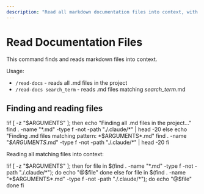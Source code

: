 ```yaml
---
description: "Read all markdown documentation files into context, with optional filtering"
---
```


# Read Documentation Files

This command finds and reads markdown files into context.

Usage:
- `/read-docs` - reads all .md files in the project
- `/read-docs search_term` - reads .md files matching *search_term*.md

## Finding and reading files

!if [ -z "$ARGUMENTS" ]; then
  echo "Finding all .md files in the project..."
  find . -name "*.md" -type f -not -path "./.claude/*" | head -20
else
  echo "Finding .md files matching pattern: *$ARGUMENTS*.md"
  find . -name "*$ARGUMENTS*.md" -type f -not -path "./.claude/*" | head -20
fi

Reading all matching files into context:

!if [ -z "$ARGUMENTS" ]; then
  for file in $(find . -name "*.md" -type f -not -path "./.claude/*"); do
    echo "@$file"
  done
else
  for file in $(find . -name "*$ARGUMENTS*.md" -type f -not -path "./.claude/*"); do
    echo "@$file"
  done
fi